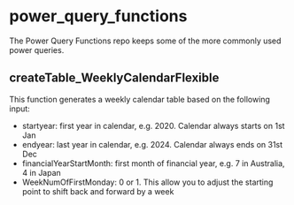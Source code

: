 # power_query_functions
The Power Query Functions repo keeps some of the more commonly used power queries.

## createTable_WeeklyCalendarFlexible
This function generates a weekly calendar table based on the following input:
- startyear: first year in calendar, e.g. 2020. Calendar always starts on 1st Jan
- endyear: last year in calendar, e.g. 2024. Calendar always ends on 31st Dec
- financialYearStartMonth: first month of financial year, e.g. 7 in Australia, 4 in Japan
- WeekNumOfFirstMonday: 0 or 1. This allow you to adjust the starting point to shift back and forward by a week
